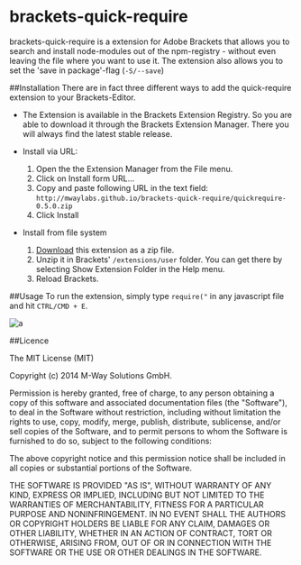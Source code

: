 brackets-quick-require
======================
brackets-quick-require is a extension for Adobe Brackets that allows you to search and install node-modules out of the npm-registry - without even leaving the file where you want to use it.
The extension also allows you to set the 'save in package'-flag (`-S/--save`)

##Installation
There are in fact three different ways to add the quick-require extension to your Brackets-Editor.

- The Extension is available in the Brackets Extension Registry. So you are able to download it through the Brackets Extension Manager. There you will always find the latest stable release.

- Install via URL:
 	1. Open the the Extension Manager from the File menu.
 	2. Click on Install form URL...
 	3. Copy and paste following URL in the text field: `http://mwaylabs.github.io/brackets-quick-require/quickrequire-0.5.0.zip`
 	4. Click Install
 
- Install from file system
	1. [Download](http://mwaylabs.github.io/brackets-quick-require/quickrequire-0.5.0.zip) this extension as a zip file.
	2. Unzip it in Brackets' `/extensions/user` folder. You can get there by selecting Show Extension Folder in the Help menu.
	3. Reload Brackets.

##Usage
To run the extension, simply type `require("` in any javascript file and hit `CTRL/CMD + E`.

![a](http://mwaylabs.github.io/brackets-quick-require/howtouse.gif)

##Licence

The MIT License (MIT)

Copyright (c) 2014 M-Way Solutions GmbH.

Permission is hereby granted, free of charge, to any person obtaining a copy
of this software and associated documentation files (the "Software"), to deal
in the Software without restriction, including without limitation the rights
to use, copy, modify, merge, publish, distribute, sublicense, and/or sell
copies of the Software, and to permit persons to whom the Software is
furnished to do so, subject to the following conditions:

The above copyright notice and this permission notice shall be included in all
copies or substantial portions of the Software.

THE SOFTWARE IS PROVIDED "AS IS", WITHOUT WARRANTY OF ANY KIND, EXPRESS OR
IMPLIED, INCLUDING BUT NOT LIMITED TO THE WARRANTIES OF MERCHANTABILITY,
FITNESS FOR A PARTICULAR PURPOSE AND NONINFRINGEMENT. IN NO EVENT SHALL THE
AUTHORS OR COPYRIGHT HOLDERS BE LIABLE FOR ANY CLAIM, DAMAGES OR OTHER
LIABILITY, WHETHER IN AN ACTION OF CONTRACT, TORT OR OTHERWISE, ARISING FROM,
OUT OF OR IN CONNECTION WITH THE SOFTWARE OR THE USE OR OTHER DEALINGS IN THE
SOFTWARE.
